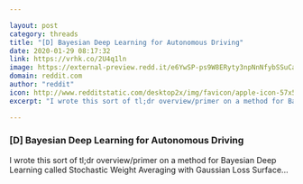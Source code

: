 ```yaml
---

layout: post
category: threads
title: "[D] Bayesian Deep Learning for Autonomous Driving"
date: 2020-01-29 08:17:32
link: https://vrhk.co/2U4q1ln
image: https://external-preview.redd.it/e6YwSP-ps9W8ERyty3npNnNfybSSuCaws7h9Gt4no9E.jpg?width=578&height=302.617801047&auto=webp&s=2b88e12fc85372adc35f97859e60f0a20414cdf9
domain: reddit.com
author: "reddit"
icon: http://www.redditstatic.com/desktop2x/img/favicon/apple-icon-57x57.png
excerpt: "I wrote this sort of tl;dr overview/primer on a method for Bayesian Deep Learning called Stochastic Weight Averaging with Gaussian Loss Surface..."

---
```


### [D] Bayesian Deep Learning for Autonomous Driving

I wrote this sort of tl;dr overview/primer on a method for Bayesian Deep Learning called Stochastic Weight Averaging with Gaussian Loss Surface...